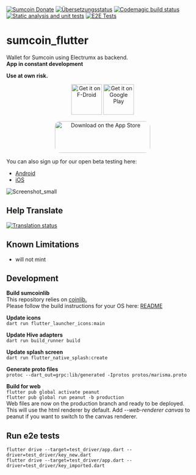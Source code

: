 [![Sumcoin Donate](https://badgen.net/badge/sumcoin/Donate/green?icon=https://raw.githubusercontent.com/sumcoin/media/84710cca6c3c8d2d79676e5260cc8d1cd729a427/Sumcoin%202020%20Logo%20Files/01.%20Icon%20Only/Inside%20Circle/Transparent/Green%20Icon/sumcoin-icon-green-transparent.svg)](https://sumexplorer.com/address/SiKHm23qe5y4XDkmXE1op9oXbVYax7wrG8)
<a href="https://weblate.sumcoinwallet.org/engage/sumcoin-flutter/">
<img src="https://weblate.sumcoinwallet.org/widgets/sumcoin-flutter/-/translations/svg-badge.svg" alt="Übersetzungsstatus" /></a>
[![Codemagic build status](https://api.codemagic.io/apps/61012a37d885ed7a8c3e8b25/61012a37d885ed7a8c3e8b24/status_badge.svg)](https://codemagic.io/apps/61012a37d885ed7a8c3e8b25/61012a37d885ed7a8c3e8b24/latest_build)
[![Static analysis and unit tests](https://github.com/sumcoinlabs/sumcoin_flutter/actions/workflows/static_analysis_and_unit_test.yml/badge.svg)](https://github.com/sumcoinlabs/sumcoin_flutter/actions/workflows/static_analysis_and_unit_test.yml)
[![E2E Tests](https://github.com/sumcoinlabs/sumcoin_flutter/actions/workflows/e2e_tests.yml/badge.svg)](https://github.com/sumcoinlabs/sumcoin_flutter/actions/workflows/e2e_tests.yml)
# sumcoin_flutter
Wallet for Sumcoin using Electrumx as backend.  
**App in constant development**  

**Use at own risk.**  


<p align="center">
     <a href="https://f-droid.org/packages/com.sumcoinwallet/">
<img src="https://fdroid.gitlab.io/artwork/badge/get-it-on.png"
     alt="Get it on F-Droid"
     height="80"></a>
<a href="https://play.google.com/store/apps/details?id=com.coinerella.sumcoin"><img src="https://play.google.com/intl/en_us/badges/images/generic/en-play-badge.png"
     alt="Get it on Google Play" height="80"></a>
</p>
<p align="center">
     <a href="https://apps.apple.com/app/sumcoin-wallet/id1571755170?itsct=apps_box_badge&amp;itscg=30200" style="display: inline-block; overflow: hidden; border-radius: 13px; width: 250px; height: 83px;"><img src="https://tools.applemediaservices.com/api/badges/download-on-the-app-store/black/en-us?size=250x83&amp;releaseDate=1626912000&h=8e86ea0b88a4e8559b76592c43b3fe60" alt="Download on the App Store" style="border-radius: 13px; width: 250px; height: 83px;"></a>
</p>

You can also sign up for our open beta testing here:

* [Android](https://play.google.com/apps/testing/com.sumcoinwallet)
* [iOS](https://testflight.apple.com/join/)

![Screenshot_small](https://.png)

## Help Translate
<a href="https://weblate.sumcoinwallet.org/engage/sumcoin-flutter/">
<img src="https://weblate.sumcoinwallet.org/widgets/sumcoin-flutter/-/translations/multi-auto.svg" alt="Translation status" />
</a>

## Known Limitations
- will not mint

## Development
**Build sumcoinlib**  
This repository relies on
[coinlib.](https://github.com/sumcoinlabs/sumcoinlib "https://github.com/sumcoinlabs/sumcoinlib")  
Please follow the build instructions for your OS here:
[README](https://github.com/sumcoinlabs/sumcoinlib/blob/master/coinlib/README.md)

**Update icons**  
`dart run flutter_launcher_icons:main`

**Update Hive adapters**  
`dart run build_runner build`

**Update splash screen**  
`dart run flutter_native_splash:create`

**Generate proto files**  
`protoc --dart_out=grpc:lib/generated -Iprotos protos/marisma.proto`

**Build for web**  
`flutter pub global activate peanut`  
`flutter pub global run peanut -b production`  
Web files are now on the production branch and ready to be deployed.  
This will use the html renderer by default. Add *--web-renderer canvas* to peanut if you want to switch to the canvas renderer.

## Run e2e tests
`flutter drive --target=test_driver/app.dart --driver=test_driver/key_new.dart`  
`flutter drive --target=test_driver/app.dart --driver=test_driver/key_imported.dart`

